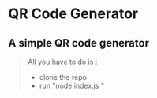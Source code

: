 # QR Code Generator
## A simple QR code generator
>All you have to do is :
>- clone the repo
>- run "node index.js <url to be made into a QR code>"
